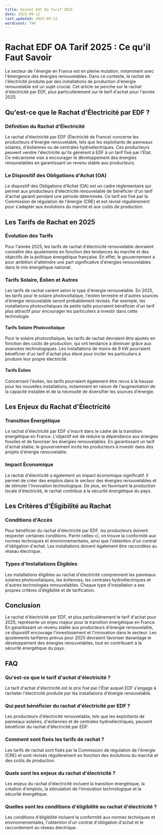 ```yaml
---
title: Rachat Edf Oa Tarif 2025
date: 2025-09-12
last_updated: 2025-09-12
wordcount: 794
---
```


# Rachat EDF OA Tarif 2025 : Ce qu'il Faut Savoir

Le secteur de l'énergie en France est en pleine mutation, notamment avec l'émergence des énergies renouvelables. Dans ce contexte, le rachat de l'électricité produite par des installations de production d'énergie renouvelable est un sujet crucial. Cet article se penche sur le rachat d'électricité par EDF, plus particulièrement sur le tarif d'achat pour l'année 2025.

## Qu'est-ce que le Rachat d'Électricité par EDF ?

### Définition du Rachat d'Électricité

Le rachat d'électricité par EDF (Électricité de France) concerne les producteurs d'énergie renouvelable, tels que les exploitants de panneaux solaires, d'éoliennes ou de centrales hydroélectriques. Ces producteurs peuvent vendre l'électricité qu'ils génèrent à EDF à un tarif fixé par l'État. Ce mécanisme vise à encourager le développement des énergies renouvelables en garantissant un revenu stable aux producteurs.

### Le Dispositif des Obligations d'Achat (OA)

Le dispositif des Obligations d'Achat (OA) est un cadre réglementaire qui permet aux producteurs d'électricité renouvelable de bénéficier d'un tarif d'achat garanti pendant une période déterminée. Ce tarif est fixé par la Commission de régulation de l'énergie (CRE) et est révisé régulièrement pour s'adapter aux évolutions du marché et aux coûts de production.

## Les Tarifs de Rachat en 2025

### Évolution des Tarifs

Pour l'année 2025, les tarifs de rachat d'électricité renouvelable devraient connaître des ajustements en fonction des tendances du marché et des objectifs de la politique énergétique française. En effet, le gouvernement a pour ambition d'atteindre une part significative d'énergies renouvelables dans le mix énergétique national.

### Tarifs Solaire, Éolien et Autres

Les tarifs de rachat varient selon le type d'énergie renouvelable. En 2025, les tarifs pour le solaire photovoltaïque, l'éolien terrestre et d'autres sources d'énergie renouvelable seront probablement révisés. Par exemple, les installations photovoltaïques de petite taille pourraient bénéficier d'un tarif plus attractif pour encourager les particuliers à investir dans cette technologie.

#### Tarifs Solaire Photovoltaïque

Pour le solaire photovoltaïque, les tarifs de rachat devraient être ajustés en fonction des coûts de production, qui ont tendance à diminuer grâce aux avancées technologiques. Les installations de moins de 9 kW pourraient bénéficier d'un tarif d'achat plus élevé pour inciter les particuliers à produire leur propre électricité.

#### Tarifs Éolien

Concernant l'éolien, les tarifs pourraient également être revus à la hausse pour les nouvelles installations, notamment en raison de l'augmentation de la capacité installée et de la nécessité de diversifier les sources d'énergie.

## Les Enjeux du Rachat d'Électricité

### Transition Énergétique

Le rachat d'électricité par EDF s'inscrit dans le cadre de la transition énergétique en France. L'objectif est de réduire la dépendance aux énergies fossiles et de favoriser les énergies renouvelables. En garantissant un tarif d'achat stable, le gouvernement incite les producteurs à investir dans des projets d'énergie renouvelable.

### Impact Économique

Le rachat d'électricité a également un impact économique significatif. Il permet de créer des emplois dans le secteur des énergies renouvelables et de stimuler l'innovation technologique. De plus, en favorisant la production locale d'électricité, le rachat contribue à la sécurité énergétique du pays.

## Les Critères d'Éligibilité au Rachat

### Conditions d'Accès

Pour bénéficier du rachat d'électricité par EDF, les producteurs doivent respecter certaines conditions. Parmi celles-ci, on trouve la conformité aux normes techniques et environnementales, ainsi que l'obtention d'un contrat d'obligation d'achat. Les installations doivent également être raccordées au réseau électrique.

### Types d'Installations Éligibles

Les installations éligibles au rachat d'électricité comprennent les panneaux solaires photovoltaïques, les éoliennes, les centrales hydroélectriques et d'autres technologies renouvelables. Chaque type d'installation a ses propres critères d'éligibilité et de tarification.

## Conclusion

Le rachat d'électricité par EDF, et plus particulièrement le tarif d'achat pour 2025, représente un enjeu majeur pour la transition énergétique en France. En garantissant un revenu stable aux producteurs d'énergie renouvelable, ce dispositif encourage l'investissement et l'innovation dans le secteur. Les ajustements tarifaires prévus pour 2025 devraient favoriser davantage le développement des énergies renouvelables, tout en contribuant à la sécurité énergétique du pays.

## FAQ

### Qu'est-ce que le tarif d'achat d'électricité ?

Le tarif d'achat d'électricité est le prix fixé par l'État auquel EDF s'engage à racheter l'électricité produite par les installations d'énergie renouvelable.

### Qui peut bénéficier du rachat d'électricité par EDF ?

Les producteurs d'électricité renouvelable, tels que les exploitants de panneaux solaires, d'éoliennes et de centrales hydroélectriques, peuvent bénéficier du rachat d'électricité par EDF.

### Comment sont fixés les tarifs de rachat ?

Les tarifs de rachat sont fixés par la Commission de régulation de l'énergie (CRE) et sont révisés régulièrement en fonction des évolutions du marché et des coûts de production.

### Quels sont les enjeux du rachat d'électricité ?

Les enjeux du rachat d'électricité incluent la transition énergétique, la création d'emplois, la stimulation de l'innovation technologique et la sécurité énergétique.

### Quelles sont les conditions d'éligibilité au rachat d'électricité ?

Les conditions d'éligibilité incluent la conformité aux normes techniques et environnementales, l'obtention d'un contrat d'obligation d'achat et le raccordement au réseau électrique.